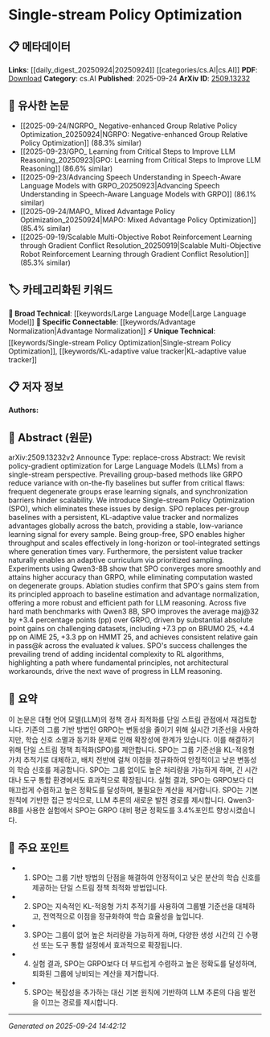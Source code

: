 <!-- KEYWORD_LINKING_METADATA:
{
  "processed_timestamp": "2025-09-24T14:42:12.561837",
  "vocabulary_version": "1.0",
  "selected_keywords": [
    "Single-stream Policy Optimization",
    "Large Language Model",
    "KL-adaptive value tracker",
    "Advantage Normalization"
  ],
  "rejected_keywords": [],
  "similarity_scores": {
    "Single-stream Policy Optimization": 0.8,
    "Large Language Model": 0.85,
    "KL-adaptive value tracker": 0.78,
    "Advantage Normalization": 0.72
  },
  "extraction_method": "AI_prompt_based",
  "budget_applied": true,
  "candidates_json": {
    "candidates": [
      {
        "surface": "Single-stream Policy Optimization",
        "canonical": "Single-stream Policy Optimization",
        "aliases": [
          "SPO"
        ],
        "category": "unique_technical",
        "rationale": "Introduces a novel approach to policy optimization that addresses key limitations in existing methods, offering a unique contribution to the field.",
        "novelty_score": 0.85,
        "connectivity_score": 0.65,
        "specificity_score": 0.9,
        "link_intent_score": 0.8
      },
      {
        "surface": "Large Language Models",
        "canonical": "Large Language Model",
        "aliases": [
          "LLMs"
        ],
        "category": "broad_technical",
        "rationale": "A fundamental concept in the paper, connecting to a broad range of research in natural language processing and machine learning.",
        "novelty_score": 0.3,
        "connectivity_score": 0.9,
        "specificity_score": 0.7,
        "link_intent_score": 0.85
      },
      {
        "surface": "KL-adaptive value tracker",
        "canonical": "KL-adaptive value tracker",
        "aliases": [],
        "category": "unique_technical",
        "rationale": "A specific mechanism introduced in the paper that provides a stable learning signal, crucial for understanding the proposed optimization method.",
        "novelty_score": 0.75,
        "connectivity_score": 0.6,
        "specificity_score": 0.85,
        "link_intent_score": 0.78
      },
      {
        "surface": "advantage normalization",
        "canonical": "Advantage Normalization",
        "aliases": [],
        "category": "specific_connectable",
        "rationale": "A technique that is central to the paper's methodology, offering potential links to other works on optimization techniques in machine learning.",
        "novelty_score": 0.55,
        "connectivity_score": 0.7,
        "specificity_score": 0.75,
        "link_intent_score": 0.72
      }
    ],
    "ban_list_suggestions": [
      "method",
      "experiment",
      "performance",
      "baseline estimation"
    ]
  },
  "decisions": [
    {
      "candidate_surface": "Single-stream Policy Optimization",
      "resolved_canonical": "Single-stream Policy Optimization",
      "decision": "linked",
      "scores": {
        "novelty": 0.85,
        "connectivity": 0.65,
        "specificity": 0.9,
        "link_intent": 0.8
      }
    },
    {
      "candidate_surface": "Large Language Models",
      "resolved_canonical": "Large Language Model",
      "decision": "linked",
      "scores": {
        "novelty": 0.3,
        "connectivity": 0.9,
        "specificity": 0.7,
        "link_intent": 0.85
      }
    },
    {
      "candidate_surface": "KL-adaptive value tracker",
      "resolved_canonical": "KL-adaptive value tracker",
      "decision": "linked",
      "scores": {
        "novelty": 0.75,
        "connectivity": 0.6,
        "specificity": 0.85,
        "link_intent": 0.78
      }
    },
    {
      "candidate_surface": "advantage normalization",
      "resolved_canonical": "Advantage Normalization",
      "decision": "linked",
      "scores": {
        "novelty": 0.55,
        "connectivity": 0.7,
        "specificity": 0.75,
        "link_intent": 0.72
      }
    }
  ]
}
-->

# Single-stream Policy Optimization

## 📋 메타데이터

**Links**: [[daily_digest_20250924|20250924]] [[categories/cs.AI|cs.AI]]
**PDF**: [Download](https://arxiv.org/pdf/2509.13232.pdf)
**Category**: cs.AI
**Published**: 2025-09-24
**ArXiv ID**: [2509.13232](https://arxiv.org/abs/2509.13232)

## 🔗 유사한 논문
- [[2025-09-24/NGRPO_ Negative-enhanced Group Relative Policy Optimization_20250924|NGRPO: Negative-enhanced Group Relative Policy Optimization]] (88.3% similar)
- [[2025-09-23/GPO_ Learning from Critical Steps to Improve LLM Reasoning_20250923|GPO: Learning from Critical Steps to Improve LLM Reasoning]] (86.6% similar)
- [[2025-09-23/Advancing Speech Understanding in Speech-Aware Language Models with GRPO_20250923|Advancing Speech Understanding in Speech-Aware Language Models with GRPO]] (86.1% similar)
- [[2025-09-24/MAPO_ Mixed Advantage Policy Optimization_20250924|MAPO: Mixed Advantage Policy Optimization]] (85.4% similar)
- [[2025-09-19/Scalable Multi-Objective Robot Reinforcement Learning through Gradient Conflict Resolution_20250919|Scalable Multi-Objective Robot Reinforcement Learning through Gradient Conflict Resolution]] (85.3% similar)

## 🏷️ 카테고리화된 키워드
**🧠 Broad Technical**: [[keywords/Large Language Model|Large Language Model]]
**🔗 Specific Connectable**: [[keywords/Advantage Normalization|Advantage Normalization]]
**⚡ Unique Technical**: [[keywords/Single-stream Policy Optimization|Single-stream Policy Optimization]], [[keywords/KL-adaptive value tracker|KL-adaptive value tracker]]

## 📋 저자 정보

**Authors:** 

## 📄 Abstract (원문)

arXiv:2509.13232v2 Announce Type: replace-cross 
Abstract: We revisit policy-gradient optimization for Large Language Models (LLMs) from a single-stream perspective. Prevailing group-based methods like GRPO reduce variance with on-the-fly baselines but suffer from critical flaws: frequent degenerate groups erase learning signals, and synchronization barriers hinder scalability. We introduce Single-stream Policy Optimization (SPO), which eliminates these issues by design. SPO replaces per-group baselines with a persistent, KL-adaptive value tracker and normalizes advantages globally across the batch, providing a stable, low-variance learning signal for every sample. Being group-free, SPO enables higher throughput and scales effectively in long-horizon or tool-integrated settings where generation times vary. Furthermore, the persistent value tracker naturally enables an adaptive curriculum via prioritized sampling. Experiments using Qwen3-8B show that SPO converges more smoothly and attains higher accuracy than GRPO, while eliminating computation wasted on degenerate groups. Ablation studies confirm that SPO's gains stem from its principled approach to baseline estimation and advantage normalization, offering a more robust and efficient path for LLM reasoning. Across five hard math benchmarks with Qwen3 8B, SPO improves the average maj@32 by +3.4 percentage points (pp) over GRPO, driven by substantial absolute point gains on challenging datasets, including +7.3 pp on BRUMO 25, +4.4 pp on AIME 25, +3.3 pp on HMMT 25, and achieves consistent relative gain in pass@$k$ across the evaluated $k$ values. SPO's success challenges the prevailing trend of adding incidental complexity to RL algorithms, highlighting a path where fundamental principles, not architectural workarounds, drive the next wave of progress in LLM reasoning.

## 📝 요약

이 논문은 대형 언어 모델(LLM)의 정책 경사 최적화를 단일 스트림 관점에서 재검토합니다. 기존의 그룹 기반 방법인 GRPO는 변동성을 줄이기 위해 실시간 기준선을 사용하지만, 학습 신호 소멸과 동기화 문제로 인해 확장성에 한계가 있습니다. 이를 해결하기 위해 단일 스트림 정책 최적화(SPO)를 제안합니다. SPO는 그룹 기준선을 KL-적응형 가치 추적기로 대체하고, 배치 전반에 걸쳐 이점을 정규화하여 안정적이고 낮은 변동성의 학습 신호를 제공합니다. SPO는 그룹 없이도 높은 처리량을 가능하게 하며, 긴 시간대나 도구 통합 환경에서도 효과적으로 확장됩니다. 실험 결과, SPO는 GRPO보다 더 매끄럽게 수렴하고 높은 정확도를 달성하며, 불필요한 계산을 제거합니다. SPO는 기본 원칙에 기반한 접근 방식으로, LLM 추론의 새로운 발전 경로를 제시합니다. Qwen3-8B를 사용한 실험에서 SPO는 GRPO 대비 평균 정확도를 3.4%포인트 향상시켰습니다.

## 🎯 주요 포인트

- 1. SPO는 그룹 기반 방법의 단점을 해결하여 안정적이고 낮은 분산의 학습 신호를 제공하는 단일 스트림 정책 최적화 방법입니다.
- 2. SPO는 지속적인 KL-적응형 가치 추적기를 사용하여 그룹별 기준선을 대체하고, 전역적으로 이점을 정규화하여 학습 효율성을 높입니다.
- 3. SPO는 그룹이 없어 높은 처리량을 가능하게 하며, 다양한 생성 시간의 긴 수평선 또는 도구 통합 설정에서 효과적으로 확장됩니다.
- 4. 실험 결과, SPO는 GRPO보다 더 부드럽게 수렴하고 높은 정확도를 달성하며, 퇴화된 그룹에 낭비되는 계산을 제거합니다.
- 5. SPO는 복잡성을 추가하는 대신 기본 원칙에 기반하여 LLM 추론의 다음 발전을 이끄는 경로를 제시합니다.


---

*Generated on 2025-09-24 14:42:12*